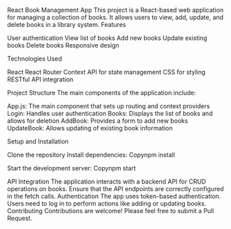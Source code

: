 React Book Management App
This project is a React-based web application for managing a collection of books. It allows users to view, add, update, and delete books in a library system.
Features

User authentication
View list of books
Add new books
Update existing books
Delete books
Responsive design

Technologies Used

React
React Router
Context API for state management
CSS for styling
RESTful API integration

Project Structure
The main components of the application include:

App.js: The main component that sets up routing and context providers
Login: Handles user authentication
Books: Displays the list of books and allows for deletion
AddBook: Provides a form to add new books
UpdateBook: Allows updating of existing book information

Setup and Installation

Clone the repository
Install dependencies:
Copynpm install

Start the development server:
Copynpm start


API Integration
The application interacts with a backend API for CRUD operations on books. Ensure that the API endpoints are correctly configured in the fetch calls.
Authentication
The app uses token-based authentication. Users need to log in to perform actions like adding or updating books.
Contributing
Contributions are welcome! Please feel free to submit a Pull Request.
